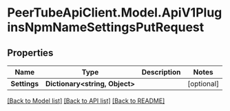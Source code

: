# PeerTubeApiClient.Model.ApiV1PluginsNpmNameSettingsPutRequest

## Properties

Name | Type | Description | Notes
------------ | ------------- | ------------- | -------------
**Settings** | **Dictionary&lt;string, Object&gt;** |  | [optional] 

[[Back to Model list]](../README.md#documentation-for-models) [[Back to API list]](../README.md#documentation-for-api-endpoints) [[Back to README]](../README.md)


